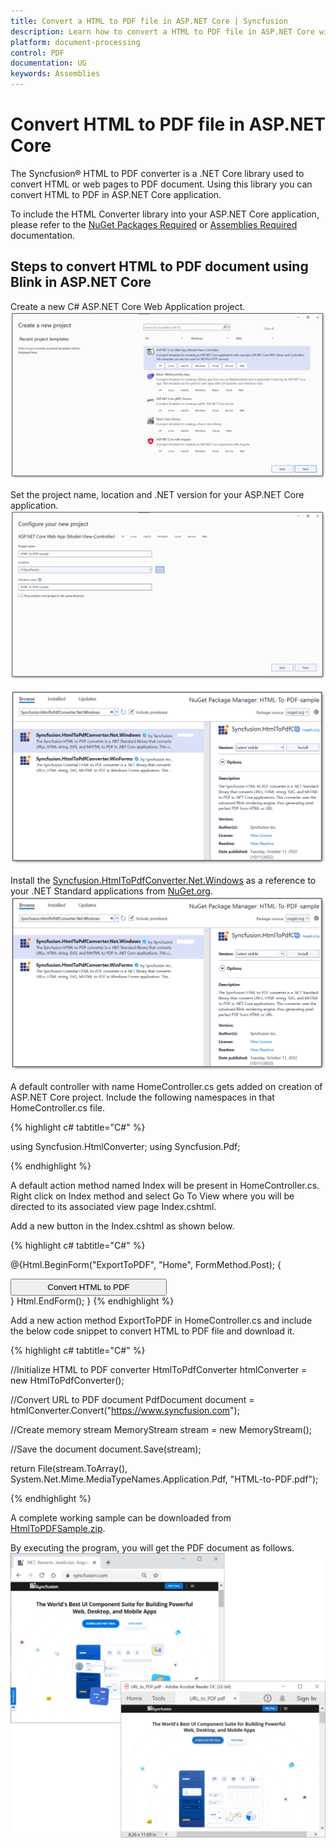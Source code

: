 ```yaml
---
title: Convert a HTML to PDF file in ASP.NET Core | Syncfusion
description: Learn how to convert a HTML to PDF file in ASP.NET Core with easy steps using Syncfusion .NET Core HTML Converter library.
platform: document-processing
control: PDF
documentation: UG
keywords: Assemblies
---
```


# Convert HTML to PDF file in ASP.NET Core

The Syncfusion&reg; HTML to PDF converter is a .NET Core library used to convert HTML or web pages to PDF document. Using this library you can convert HTML to PDF in ASP.NET Core application.  

To include the HTML Converter library into your ASP.NET Core application, please refer to the [NuGet Packages Required](https://help.syncfusion.com/document-processing/pdf/conversions/html-to-pdf/overview#nuget-packages-required-recommended) or [Assemblies Required](https://help.syncfusion.com/document-processing/pdf/conversions/html-to-pdf/overview#assemblies-required) documentation. 

## Steps to convert HTML to PDF document using Blink in ASP.NET Core

Create a new C# ASP.NET Core Web Application project.
![Convert_HtmlToPdf_net_core1](Asp.Net.Core_images/html-to-pdf-conversion1.png)

Set the project name, location and .NET version for your ASP.NET Core application. 
![Convert_HtmlToPdf_net_core2](Asp.Net.Core_images/html-to-pdf-conversion2.png)

![Convert_HtmlToPdf_net_core3](Asp.Net.Core_images/html-to-pdf-conversion3.png)

Install the [Syncfusion.HtmlToPdfConverter.Net.Windows](https://www.nuget.org/packages/Syncfusion.HtmlToPdfConverter.Net.Windows) as a reference to your .NET Standard applications from [NuGet.org](https://www.nuget.org/).
![Convert_HtmlToPdf_net_core4](Asp.Net.Core_images/html-to-pdf-conversion4.png)

A default controller with name HomeController.cs gets added on creation of ASP.NET Core project. Include the following namespaces in that HomeController.cs file.

{% highlight c# tabtitle="C#" %}

using Syncfusion.HtmlConverter;
using Syncfusion.Pdf;

{% endhighlight %}

A default action method named Index will be present in HomeController.cs. Right click on Index method and select Go To View where you will be directed to its associated view page Index.cshtml.

Add a new button in the Index.cshtml as shown below.

{% highlight c# tabtitle="C#" %}

@{Html.BeginForm("ExportToPDF", "Home", FormMethod.Post);
{
<div>
    <input type="submit" value="Convert HTML to PDF" style="width:250px;height:27px" />
</div>
}
Html.EndForm();
}
{% endhighlight %}

Add a new action method ExportToPDF in HomeController.cs and include the below code snippet to convert HTML to PDF file and download it.

{% highlight c# tabtitle="C#" %}

//Initialize HTML to PDF converter
HtmlToPdfConverter htmlConverter = new HtmlToPdfConverter();

//Convert URL to PDF document
PdfDocument document = htmlConverter.Convert("https://www.syncfusion.com");

//Create memory stream
MemoryStream stream = new MemoryStream();

//Save the document
document.Save(stream);

return File(stream.ToArray(), System.Net.Mime.MediaTypeNames.Application.Pdf, "HTML-to-PDF.pdf");

{% endhighlight %}

A complete working sample can be downloaded from [HtmlToPDFSample.zip](https://www.syncfusion.com/downloads/support/directtrac/general/ze/HTML-To-PDF-sample840126948).

By executing the program, you will get the PDF document as follows.
![Convert_WebKit6](Asp.Net.Core_images/htmltopdfoutput.png)


